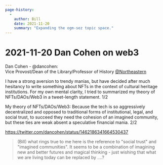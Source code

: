 ```yaml
---
page-history:
  -
    author: Bill
    date: 2021-11-20
    summary: "Expanding the ogm-sez topic space."
---
```


# 2021-11-20 Dan Cohen on web3

Dan Cohen - @dancohen:       
Vice Provost/Dean of the Library/Professor of History [@Northeastern](https://twitter.com/Northeastern)

I have a strong aversion to trendy manias, but have decided after much hesitancy to write something about NFTs in the context of cultural heritage institutions. For my own mental clarity, I tried to summarized my theory of NFTs/DAOs/Web3 in a tweet-length statement. 1/2

My theory of NFTs/DAOs/Web3: Because the tech is so aggressively decentralized and opposed to traditional forms of institutional, legal, and social trust, to succeed they need the cohesion of an imagined community, but these ties are weak absent a speculative financial mania. 2/2

<https://twitter.com/dancohen/status/1462186341664530437>

> (Bill) what rings true to me here is the reference to "social trust" and "imagined communities". It seems to be a combination of imagining new and better futures and magical thinking - just wishing that what we are living today can be replaced by ....?

